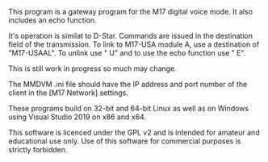 This program is a gateway program for the M17 digital voice mode. It also includes an echo function.

It's operation is similat to D-Star. Commands are issued in the destination field of the transmission. To link to M17-USA module A, use a destination of "M17-USAAL". To unlink use "       U" and to use the echo function use "        E".

This is still work in progress so much may change.

The MMDVM .ini file should have the IP address and port number of the client in
the [M17 Network] settings.

These programs build on 32-bit and 64-bit Linux as well as on Windows using
Visual Studio 2019 on x86 and x64.

This software is licenced under the GPL v2 and is intended for amateur and
educational use only. Use of this software for commercial purposes is strictly
forbidden.

